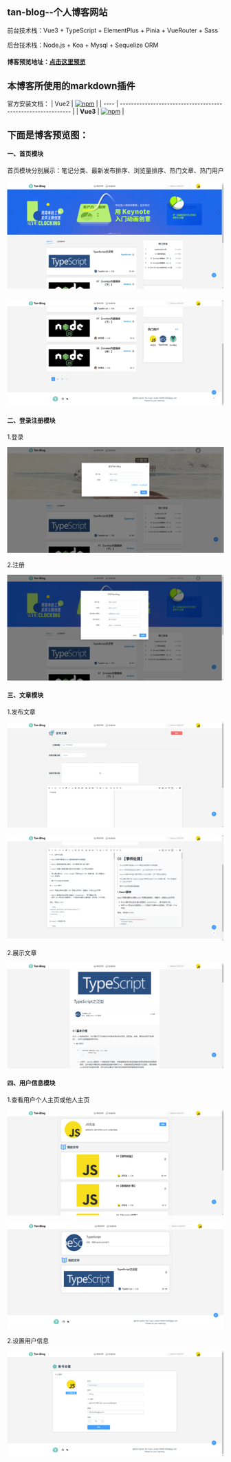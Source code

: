 ## tan-blog--个人博客网站


前台技术栈：Vue3 \+ TypeScript + ElementPlus + Pinia + VueRouter + Sass

后台技术栈：Node.js + Koa + Mysql + Sequelize ORM



#### 博客预览地址：[点击这里预览](http://47.106.39.120/#/home)



## 本博客所使用的markdown插件

[mavonEditor v3.0.0]: https://github.com/hinesboy/mavonEditor

官方安装文档：
| Vue2 | [![npm](https://img.shields.io/npm/v/mavon-editor/latest.svg)](https://www.npmjs.com/package/mavon-editor/v/latest) |
| ---- | ------------------------------------------------------------ |
| **Vue3** | [![npm](https://img.shields.io/npm/v/mavon-editor/next.svg)](https://www.npmjs.com/package/mavon-editor/v/next) |



## 下面是博客预览图：



#### 一、首页模块

首页模块分别展示：笔记分类、最新发布排序、浏览量排序、热门文章、热门用户

##### ![./image/home/home.png](./image/home/home.png)



![](./image/home/home2.png)



#### 二、登录注册模块

1.登录

![](./image/login/login.png)



2.注册

![](./image/login/register.png)



#### 三、文章模块



1.发布文章



![](./image/publish/publish.png)



![](./image/publish/publish1.png)



2.展示文章

![](./image/publish/show.png)



#### 四、用户信息模块



1.查看用户个人主页或他人主页



![](./image/userinfo/user_article.png)



![](./image/userinfo/other_info.png)



2.设置用户信息

![](./image/userinfo/set_info.png)


